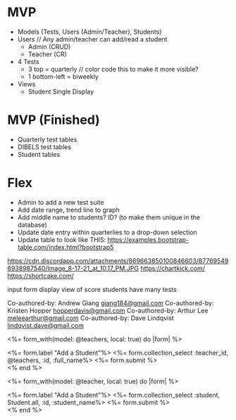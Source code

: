 # MVP
* Models (Tests, Users (Admin/Teacher), Students)
* Users // Any admin/teacher can add/read a student
  * Admin (CRUD)
  * Teacher (CR)
* 4 Tests
  * 3 top = quarterly // color code this to make it more visible?
  * 1 bottom-left = biweekly
* Views
  * Student Single Display

# MVP (Finished)
* Quarterly test tables
* DIBELS test tables
* Student tables


# Flex
* Admin to add a new test suite
* Add date range, trend line to graph
* Add middle name to students? ID? (to make them unique in the database)
* Update date entry within quarterlies to a drop-down selection
* Update table to look like THIS: https://examples.bootstrap-table.com/index.html?bootstrap5

https://cdn.discordapp.com/attachments/869663850100846603/877695496938987540/Image_8-17-21_at_10.17_PM.JPG 
https://chartkick.com/
https://shortcake.com/

input form
display view of score
students have many tests



Co-authored-by: Andrew Giang <giang184@gmail.com>
Co-authored-by: Kristen Hopper <hopperdavis@gmail.com>
Co-authored-by: Arthur Lee <meleearthur@gmail.com>
Co-authored-by: Dave Lindqvist <lindqvist.dave@gmail.com>




<%= form_with(model: @teachers, local: true) do |form| %>
<div class="actions">
    <%= form.label "Add a Student"%>
    <%= form.collection_select :teacher_id, @teachers, :id, :full_name%>
    <%= form.submit %>
  </div>
  <% end %>

  <%= form_with(model: @teacher, local: true) do |form| %>
<div class="actions">
    <%= form.label "Add a Student"%>
    <%= form.collection_select :student, Student.all, :id, :student_name%>
    <K>
    <%= form.submit %>
  </div>
  <% end %>